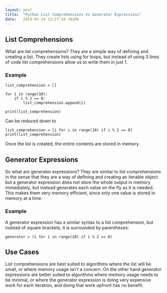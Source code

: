 ```yaml
---
layout: post
title:  "Python List Comprehensions Vs Generator Expressions"
date:   2019-05-24 13:27:34 +0100
---
```


## List Comprehensions

What are list comprehensions? They are a simple way of defining and creating a list. They create lists using for loops, but instead of using 3 lines of code list comprehensions allow us to write them in just 1.

### Example

```
list_comprehension = []

for i in range(10):
    if i % 2 == 0:
        list_comprehension.append(i)

print(list_comprehension)
```
Can be reduced down to

```
list_comprehension = [i for i in range(10) if i % 2 == 0]
print(list_comprehension)
```
Once the list is created, the entire contents are stored in memory.

## Generator Expressions

So what are generator expressions? They are similar to list comprehensions in the sense that they are a way of defining and creating an iterable object but a generator expression does not store the whole output in memory immediately, but instead generates each value on the fly as it is needed. This makes them very memory efficient, since only one value is stored in memory at a time.

### Example

A generator expression has a similar syntax to a list comprehension, but instead of square brackets, it is surrounded by parentheses:

```
generator = (i for i in range(10) if i % 2 == 0)
```

## Use Cases

List comprehensions are best suited to algorithms where the list will be small, or where memory usage isn't a concern. On the other hand generator expressions are better suited to algorithms where memory usage needs to be minimal, or where the generator expression is doing very expensive work for each iteration, and doing that work upfront has no benefit.